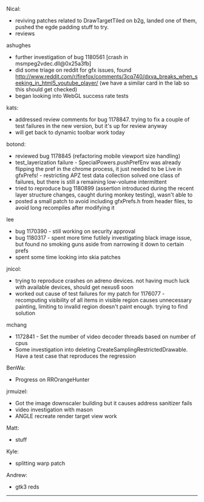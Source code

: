 Nical:
* reviving patches related to DrawTargetTiled on b2g, landed one of them, pushed the egde padding stuff to try.
* reviews



ashughes
* further investigation of bug 1180561 [crash in msmpeg2vdec.dll@0x25a3fb]
* did some triage on reddit for gfx issues, found http://www.reddit.com/r/firefox/comments/3cq740/dxva_breaks_when_seeking_in_html5_youtube_player/ (we have a similar card in the lab so this should get checked)
* began looking into WebGL success rate tests



kats:
* addressed review comments for bug 1178847. trying to fix a couple of test failures in the new version, but it's up for review anyway
* will get back to dynamic toolbar work today



botond:
  - reviewed bug 1178845 (refactoring mobile viewport size handling)
  - test_layerization failure
          - SpecialPowers.pushPrefEnv was already flipping the pref in the chrome process, it just needed to be Live in gfxPrefs!
          - restricting APZ test data collection solved one class of failures, but there is still a remaining low-volume intermittent
  - tried to reproduce bug 1180899 (assertion introduced during the recent layer structure changes, caught during monkey testing), wasn't able to
  - posted a small patch to avoid including gfxPrefs.h from header files, to avoid long recompiles after modifying it



lee
* bug 1170390 - still working on security approval
* bug 1180317 - spent more time futilely investigating black image issue, but found no smoking guns aside from narrowing it down to certain prefs
* spent some time looking into skia patches





jnicol:
* trying to reproduce crashes on adreno devices. not having much luck with available devices, should get nexus6 soon
* worked out cause of test failures for my patch for 1176077 - recomputing visibility of all items in visible region causes unnecessary painting, limiting to invalid region doesn't paint enough. trying to find solution



mchang
* 1172841 - Set the number of video decoder threads based on number of cpus
* Some investigation into deleting CreateSamplingRestrictedDrawable. Have a test case that reproduces the regression



BenWa:
* Progress on RROrangeHunter



jrmuizel:
* Got the image downscaler building but it causes address sanitizer fails
* video investigation with mason
* ANGLE recreate render target view work



Matt:
* stuff



Kyle:
* splitting warp patch



Andrew:
* gtk3 reds



________________


